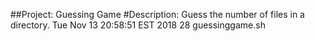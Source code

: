##Project: Guessing Game
#Description: Guess the number of files in a directory.
Tue Nov 13 20:58:51 EST 2018
28 guessinggame.sh
